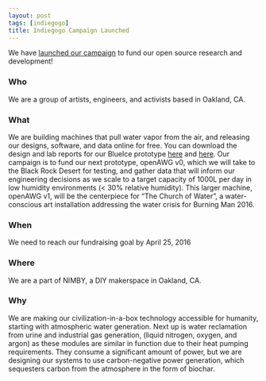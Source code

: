 ```yaml
---
layout: post
tags: [indiegogo]
title: Indiegogo Campaign Launched
---
```

We have <a href="https://igg.me/at/thechurchofwater">launched our campaign</a> to fund our open source research and development!
<!--more-->

### Who
We are a group of artists, engineers, and activists based in Oakland, CA.

### What
We are building machines that pull water vapor from the air, and releasing our designs, software, and data online for free. You can download the design and lab reports for our BlueIce prototype <a href="https://github.com/openawg/openawg/tree/master/blueice">here</a> and <a href="/2016/03/22/fresh-from-the-lab.html">here</a>.
Our campaign is to fund our next prototype, openAWG v0, which we will take to the Black Rock Desert for testing, and gather data that will inform our engineering decisions as we scale to a target capacity of 1000L per day in low humidity environments (< 30% relative humidity). This larger machine, openAWG v1, will be the centerpiece for “The Church of Water”, a water-conscious art installation addressing the water crisis for Burning Man 2016.

### When
We need to reach our fundraising goal by April 25, 2016

### Where
We are a part of NIMBY, a DIY makerspace in Oakland, CA.

### Why
We are making our civilization-in-a-box technology accessible for humanity, starting with atmospheric water generation. Next up is water reclamation from urine and industrial gas generation, (liquid nitrogen, oxygen, and argon) as these modules are similar in function due to their heat pumping requirements. They consume a significant amount of power, but we are designing our systems to use carbon-negative power generation, which sequesters carbon from the atmosphere in the form of biochar.
